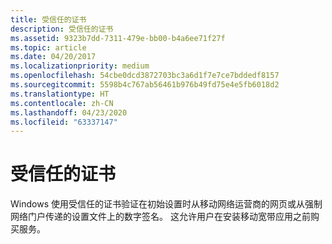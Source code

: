 ```yaml
---
title: 受信任的证书
description: 受信任的证书
ms.assetid: 9323b7dd-7311-479e-bb00-b4a6ee71f27f
ms.topic: article
ms.date: 04/20/2017
ms.localizationpriority: medium
ms.openlocfilehash: 54cbe0dcd3872703bc3a6d1f7e7ce7bddedf8157
ms.sourcegitcommit: 5598b4c767ab56461b976b49fd75e4e5fb6018d2
ms.translationtype: HT
ms.contentlocale: zh-CN
ms.lasthandoff: 04/23/2020
ms.locfileid: "63337147"
---
```

# <a name="trusted-certificates"></a>受信任的证书


Windows 使用受信任的证书验证在初始设置时从移动网络运营商的网页或从强制网络门户传递的设置文件上的数字签名。 这允许用户在安装移动宽带应用之前购买服务。

 

 






